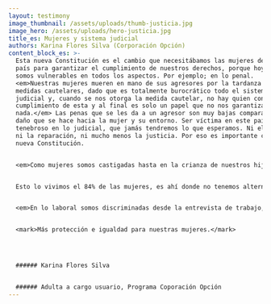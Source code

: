 ```yaml
---
layout: testimony
image_thumbnail: /assets/uploads/thumb-justicia.jpg
image_hero: /assets/uploads/hero-justicia.jpg
title_es: Mujeres y sistema judicial
authors: Karina Flores Silva (Corporación Opción)
content_block_es: >-
  Esta nueva Constitución es el cambio que necesitábamos las mujeres de nuestro
  país para garantizar el cumplimiento de nuestros derechos, porque hoy en día
  somos vulnerables en todos los aspectos. Por ejemplo; en lo penal.
  <em>Nuestras mujeres mueren en mano de sus agresores por la tardanza de
  medidas cautelares, dado que es totalmente burocrático todo el sistema
  judicial y, cuando se nos otorga la medida cautelar, no hay quien controle el
  cumplimiento de esta y al final es solo un papel que no nos garantiza
  nada.</em> Las penas que se les da a un agresor son muy bajas comparado al
  daño que se hace hacia la mujer y su entorno. Ser víctima en este país es tan
  tenebroso en lo judicial, que jamás tendremos lo que esperamos. Ni el apoyo,
  ni la reparación, ni mucho menos la justicia. Por eso es importante cambiar la
  nueva Constitución.


  <em>Como mujeres somos castigadas hasta en la crianza de nuestros hijos, porque si el  alimentante no paga, nosotras no tenemos la garantía de la alimentación.</em> Si bien es  cierto, está estipulado en los derechos del niño que nuestros hijos tienen derecho a  la salud, estudios y alimentación, pero si esto no se cumple, nada nos garantiza que  se hará. Es ahí donde comienza el calvario de las madres al sentirse completamente desamparadas, ya que obligar a cumplir al alimentante es prácticamente imposible (y lo digo desde mi propia vivencia, con una deuda de pensión de más de ocho  millones de pesos y pidiendo cumplimiento de pensión hace más de cuatro años y dejando los pies en el Tribunal semana tras semana y, aun así, no hay solución).  


  Esto lo vivimos el 84% de las mujeres, es ahí donde no tenemos alternativa y para darle lo mejor a nuestros hijos e hijas tenemos que trabajar el doble, sacrificando el  tiempo con nuestros ellos y ellas. <em>Creo que así como se persigue a un deudor del fisco, de entidades bancarias y tiendas comerciales, se deberían seguir a los deudores de pensión de alimentos.</em>


  <em>En lo laboral somos discriminadas desde la entrevista de trabajo, cuando se nos  pregunta ¿cuántos hijos tiene y de qué edades?</em> Las que tenemos más de 4 hijos y  niños pequeños estamos perdidas. Como si tener hijos nos inhabilitara en lo profesional. 


  <mark>Más protección e igualdad para nuestras mujeres.</mark>




  ###### Karina Flores Silva


  ###### Adulta a cargo usuario, Programa Coporación Opción
---
```

